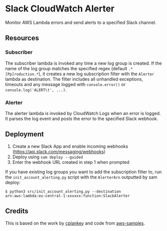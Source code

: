 # Slack CloudWatch Alerter

Monitor AWS Lambda errors and send alerts to a specified Slack channel.

## Resources
### Subscriber
The subscriber lambda is invoked any time a new log group is created. If the name of the log group matches the specified regex (default `.*[Pp]roduction.*`), it creates a new log subscription filter with the `Alerter` lambda as destination. The filter includes all unhandled exceptions, timeouts and any message logged with `console.error()` or `console.log('ALERT\t', ...)`.


### Alerter
The alerter lambda is invoked by CloudWatch Logs when an error is logged. It parses the log event and posts the error to the specified Slack webhook.

## Deployment

1. Create a new Slack App and enable incoming webhooks (https://api.slack.com/messaging/webhooks)
2. Deploy using `sam deploy --guided`
3. Enter the webhook URL created in step 1 when prompted

If you have existing log groups you want to add the subscription filter to, run the `init_account_alerting.py` script with the `AlerterArn` outputted by sam deploy:

```
$ python3 src/init_account_alerting.py --destination arn:aws:lambda:eu-central-1:xxxxxx:function:SlackAlerter
```

## Credits

This is based on the work by [cplankey](https://github.com/cplankey/lambda-errors-to-slack) and code from [aws-samples](https://github.com/aws-samples/amazon-cloudwatch-log-centralizer).
